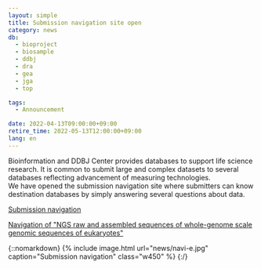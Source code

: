 ```yaml
---
layout: simple
title: Submission navigation site open
category: news
db:
  - bioproject
  - biosample
  - ddbj
  - dra
  - gea
  - jga
  - top

tags:
  - Announcement

date: 2022-04-13T09:00:00+09:00
retire_time: 2022-05-13T12:00:00+09:00
lang: en
---
```


Bioinformation and DDBJ Center provides databases to support life science research. 
It is common to submit large and complex datasets to several databases reflecting advancement of measuring technologies.  
We have opened the submission navigation site where submitters can know destination databases by simply answering several questions about data.   

[Submission navigation](/submission-navigation-e.html)  

[Navigation of "NGS raw and assembled sequences of whole-genome scale genomic sequences of eukaryotes"](/submission-navigation-e.html?state=DQ2Lgpo774eDANCexE7Ksq8hNFa)  

{::nomarkdown}
{% include image.html url="news/navi-e.jpg" caption="Submission navigation" class="w450" %}
{:/}



